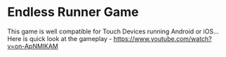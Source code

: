 # Endless Runner Game
This game is well compatible for Touch Devices running Android or iOS...
Here is quick look at the gameplay - https://www.youtube.com/watch?v=on-ApNMlKAM
